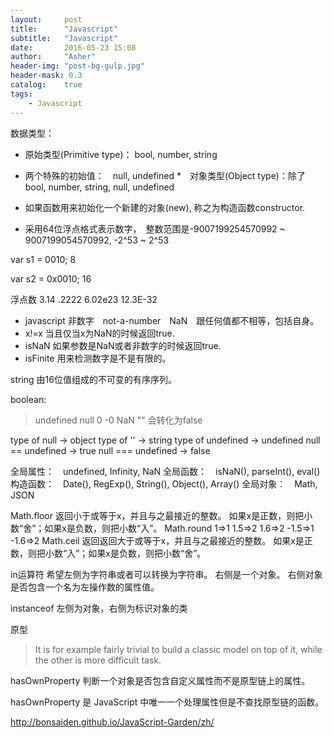 ```yaml
---
layout:     post
title:      "Javascript"
subtitle:   "Javascript"
date:       2016-05-23 15:08
author:     "Asher"
header-img: "post-bg-gulp.jpg"
header-mask: 0.3
catalog:    true
tags:
    - Javascript
---
```


数据类型：

* 原始类型(Primitive type)： bool, number, string
* 两个特殊的初始值：　null, undefined
*　对象类型(Object type)：除了　bool, number, string, null, undefined

* 如果函数用来初始化一个新建的对象(new), 称之为构造函数constructor.

* 采用64位浮点格式表示数字，　整数范围是-9007199254570992 ~ 9007199054570992,  -2^53 ~ 2^53

var s1 = 0010; 8

var s2 = 0x0010; 16

浮点数
3.14
.2222
6.02e23
12.3E-32

* javascript 非数字　not-a-number　NaN　跟任何值都不相等，包括自身。
* x!=x 当且仅当x为NaN的时候返回true.
* isNaN 如果参数是NaN或者非数字的时候返回true.
* isFinite 用来检测数字是不是有限的。

string 由16位值组成的不可变的有序序列。

boolean:

> undefined null 0 -0 NaN ""  会转化为false

type of null  -> object
type of '' -> string
type of undefined -> undefined
null == undefined -> true
null === undefined -> false


全局属性：　undefined, Infinity, NaN
全局函数：　isNaN(), parseInt(), eval()
构造函数：　Date(), RegExp(), String(), Object(), Array()
全局对象：　Math, JSON

Math.floor 返回小于或等于x，并且与之最接近的整数。 如果x是正数，则把小数“舍”；如果x是负数，则把小数“入”。
Math.round 1=>1 1.5=>2 1.6=>2 -1.5=>1 -1.6=>2
Math.ceil 返回返回大于或等于x，并且与之最接近的整数。 如果x是正数，则把小数“入”；如果x是负数，则把小数“舍”。

in运算符
希望左侧为字符串或者可以转换为字符串。
右侧是一个对象。
右侧对象是否包含一个名为左操作数的属性值。

instanceof
左侧为对象，右侧为标识对象的类


原型

> It is for example fairly trivial to build a classic model on top of it, while the other
> is more difficult task.

hasOwnProperty 判断一个对象是否包含自定义属性而不是原型链上的属性。

hasOwnProperty 是 JavaScript 中唯一一个处理属性但是不查找原型链的函数。



http://bonsaiden.github.io/JavaScript-Garden/zh/